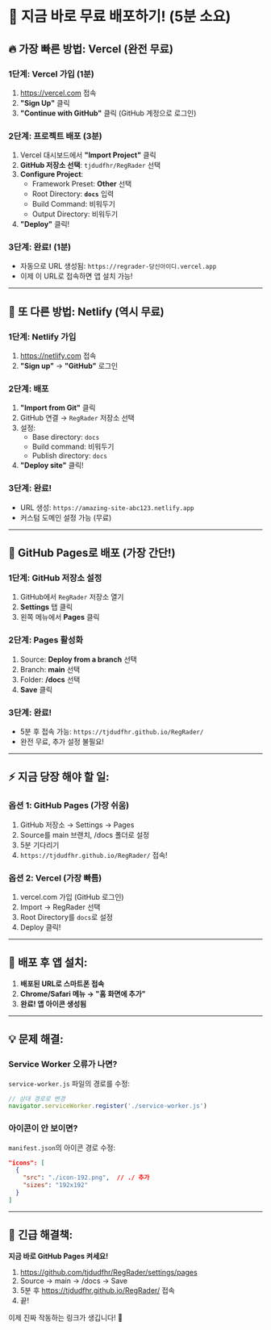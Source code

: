 # 🚀 지금 바로 무료 배포하기! (5분 소요)

## 🔥 가장 빠른 방법: Vercel (완전 무료)

### 1단계: Vercel 가입 (1분)
1. https://vercel.com 접속
2. **"Sign Up"** 클릭
3. **"Continue with GitHub"** 클릭 (GitHub 계정으로 로그인)

### 2단계: 프로젝트 배포 (3분)
1. Vercel 대시보드에서 **"Import Project"** 클릭
2. **GitHub 저장소 선택**: `tjdudfhr/RegRader` 선택
3. **Configure Project**:
   - Framework Preset: **Other** 선택
   - Root Directory: **`docs`** 입력
   - Build Command: 비워두기
   - Output Directory: 비워두기
4. **"Deploy"** 클릭!

### 3단계: 완료! (1분)
- 자동으로 URL 생성됨: `https://regrader-당신아이디.vercel.app`
- 이제 이 URL로 접속하면 앱 설치 가능!

---

## 🎯 또 다른 방법: Netlify (역시 무료)

### 1단계: Netlify 가입
1. https://netlify.com 접속
2. **"Sign up"** → **"GitHub"** 로그인

### 2단계: 배포
1. **"Import from Git"** 클릭
2. GitHub 연결 → `RegRader` 저장소 선택
3. 설정:
   - Base directory: `docs`
   - Build command: 비워두기
   - Publish directory: `docs`
4. **"Deploy site"** 클릭!

### 3단계: 완료!
- URL 생성: `https://amazing-site-abc123.netlify.app`
- 커스텀 도메인 설정 가능 (무료)

---

## 📱 GitHub Pages로 배포 (가장 간단!)

### 1단계: GitHub 저장소 설정
1. GitHub에서 `RegRader` 저장소 열기
2. **Settings** 탭 클릭
3. 왼쪽 메뉴에서 **Pages** 클릭

### 2단계: Pages 활성화
1. Source: **Deploy from a branch** 선택
2. Branch: **main** 선택
3. Folder: **/docs** 선택
4. **Save** 클릭

### 3단계: 완료!
- 5분 후 접속 가능: `https://tjdudfhr.github.io/RegRader/`
- 완전 무료, 추가 설정 불필요!

---

## ⚡ 지금 당장 해야 할 일:

### **옵션 1: GitHub Pages (가장 쉬움)**
1. GitHub 저장소 → Settings → Pages
2. Source를 main 브랜치, /docs 폴더로 설정
3. 5분 기다리기
4. `https://tjdudfhr.github.io/RegRader/` 접속!

### **옵션 2: Vercel (가장 빠름)**
1. vercel.com 가입 (GitHub 로그인)
2. Import → RegRader 선택
3. Root Directory를 `docs`로 설정
4. Deploy 클릭!

---

## 🎉 배포 후 앱 설치:

1. **배포된 URL로 스마트폰 접속**
2. **Chrome/Safari 메뉴 → "홈 화면에 추가"**
3. **완료! 앱 아이콘 생성됨**

---

## 💡 문제 해결:

### Service Worker 오류가 나면?
`service-worker.js` 파일의 경로를 수정:
```javascript
// 상대 경로로 변경
navigator.serviceWorker.register('./service-worker.js')
```

### 아이콘이 안 보이면?
`manifest.json`의 아이콘 경로 수정:
```json
"icons": [
  {
    "src": "./icon-192.png",  // ./ 추가
    "sizes": "192x192"
  }
]
```

---

## 🚨 긴급 해결책:

**지금 바로 GitHub Pages 켜세요!**
1. https://github.com/tjdudfhr/RegRader/settings/pages
2. Source → main → /docs → Save
3. 5분 후 https://tjdudfhr.github.io/RegRader/ 접속
4. 끝!

이제 진짜 작동하는 링크가 생깁니다! 💪